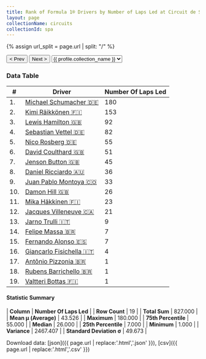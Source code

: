 ```yaml
---
title: Rank of Formula 1® Drivers by Number of Laps Led at Circuit de Spa-Francorchamps
layout: page
collectionName: circuits
collectionId: spa
---
```


{% assign url_split = page.url | split: "/" %}
<div id="collection-navigation">
<button onclick="selector.options[selector.selectedIndex-1].value && (window.location = selector.options[selector.selectedIndex-1].value);">&lt; Prev</button>
<button onclick="selector.options[selector.selectedIndex+1].value && (window.location = selector.options[selector.selectedIndex+1].value);">Next &gt;</button>
<select id="selector" onchange="this.options[this.selectedIndex].value && (window.location = this.options[this.selectedIndex].value);">
  {% for collectionId in site.data[page.collectionName].refs %}
    {% if collectionId == page.collectionId %}
      {% assign selected = "selected" %}
    {% else %}
      {% assign selected = "" %}
    {% endif %}
    {% assign profile = site.data[page.collectionName][collectionId].profile %}
    <option value="/f1/{{ page.collectionName }}/{{ collectionId }}/{{ url_split[4] }}" {{ selected }}>{{ profile.collection_name }}</option>
  {% endfor %}
</select>
</div>

<canvas id="chart" width="400" height="180"></canvas>
<script>
var data = {
    "datasets": [
        {
            "backgroundColor": [
                "#9C8E8D",
                "#9C8E8D",
                "#9C8E8D",
                "#9C8E8D",
                "#9C8E8D",
                "#9C8E8D",
                "#9C8E8D",
                "#9C8E8D",
                "#9C8E8D",
                "#9C8E8D",
                "#9C8E8D",
                "#9C8E8D",
                "#9C8E8D",
                "#9C8E8D",
                "#9C8E8D",
                "#9C8E8D",
                "#9C8E8D",
                "#9C8E8D",
                "#9C8E8D"
            ],
            "borderColor": [
                "#1D181E",
                "#1D181E",
                "#1D181E",
                "#1D181E",
                "#1D181E",
                "#1D181E",
                "#1D181E",
                "#1D181E",
                "#1D181E",
                "#1D181E",
                "#1D181E",
                "#1D181E",
                "#1D181E",
                "#1D181E",
                "#1D181E",
                "#1D181E",
                "#1D181E",
                "#1D181E",
                "#1D181E"
            ],
            "borderWidth": 1,
            "data": [
                180.0,
                153.0,
                92.0,
                82.0,
                55.0,
                51.0,
                45.0,
                36.0,
                33.0,
                26.0,
                23.0,
                21.0,
                9.0,
                7.0,
                7.0,
                4.0,
                1.0,
                1.0,
                1.0
            ],
            "label": "Number Of Laps Led"
        }
    ],
    "labels": [
        "Michael Schumacher",
        "Kimi Räikkönen",
        "Lewis Hamilton",
        "Sebastian Vettel",
        "Nico Rosberg",
        "David Coulthard",
        "Jenson Button",
        "Daniel Ricciardo",
        "Juan Pablo Montoya",
        "Damon Hill",
        "Mika Häkkinen",
        "Jacques Villeneuve",
        "Jarno Trulli",
        "Felipe Massa",
        "Fernando Alonso",
        "Giancarlo Fisichella",
        "Antônio Pizzonia",
        "Rubens Barrichello",
        "Valtteri Bottas"
    ]
};
var options = {
  legend: {
    display: false
  },
  scales: {
    xAxes: [{
      ticks: {
        beginAtZero: true,
        maxRotation: 180,
        display: window.innerWidth > 800
      }
    }],
    yAxes: [{
      ticks: {
        beginAtZero: true
      }
    }]
  },
  onResize: function(chart, size) {
    chart.options.scales.xAxes[0].ticks.display = size.width > 800;
  }
};
var chart = new Chart("chart", {
    data: data,
    type: 'bar',
    options: options
});
</script>



### Data Table

| # | Driver | Number Of Laps Led |
|--|--|--|
| 1. | [Michael Schumacher 🇩🇪](/f1/drivers/michael_schumacher) | 180 |
| 2. | [Kimi Räikkönen 🇫🇮](/f1/drivers/raikkonen) | 153 |
| 3. | [Lewis Hamilton 🇬🇧](/f1/drivers/hamilton) | 92 |
| 4. | [Sebastian Vettel 🇩🇪](/f1/drivers/vettel) | 82 |
| 5. | [Nico Rosberg 🇩🇪](/f1/drivers/rosberg) | 55 |
| 6. | [David Coulthard 🇬🇧](/f1/drivers/coulthard) | 51 |
| 7. | [Jenson Button 🇬🇧](/f1/drivers/button) | 45 |
| 8. | [Daniel Ricciardo 🇦🇺](/f1/drivers/ricciardo) | 36 |
| 9. | [Juan Pablo Montoya 🇨🇴](/f1/drivers/montoya) | 33 |
| 10. | [Damon Hill 🇬🇧](/f1/drivers/damon_hill) | 26 |
| 11. | [Mika Häkkinen 🇫🇮](/f1/drivers/hakkinen) | 23 |
| 12. | [Jacques Villeneuve 🇨🇦](/f1/drivers/villeneuve) | 21 |
| 13. | [Jarno Trulli 🇮🇹](/f1/drivers/trulli) | 9 |
| 14. | [Felipe Massa 🇧🇷](/f1/drivers/massa) | 7 |
| 15. | [Fernando Alonso 🇪🇸](/f1/drivers/alonso) | 7 |
| 16. | [Giancarlo Fisichella 🇮🇹](/f1/drivers/fisichella) | 4 |
| 17. | [Antônio Pizzonia 🇧🇷](/f1/drivers/pizzonia) | 1 |
| 18. | [Rubens Barrichello 🇧🇷](/f1/drivers/barrichello) | 1 |
| 19. | [Valtteri Bottas 🇫🇮](/f1/drivers/bottas) | 1 |

#### Statistic Summary

| **Column** | **Number Of Laps Led** |
| **Row Count** | 19 |
| **Total Sum** | 827.000 |
| **Mean μ (Average)** | 43.526 |
| **Maximum** | 180.000 |
| **75th Percentile** | 55.000 |
| **Median** | 26.000 |
| **25th Percentile** | 7.000 |
| **Minimum** | 1.000 |
| **Variance** | 2467.407 |
| **Standard Deviation σ** | 49.673 |

Download data: [json]({{ page.url | replace:'.html','.json' }}), [csv]({{ page.url | replace:'.html','.csv' }})
